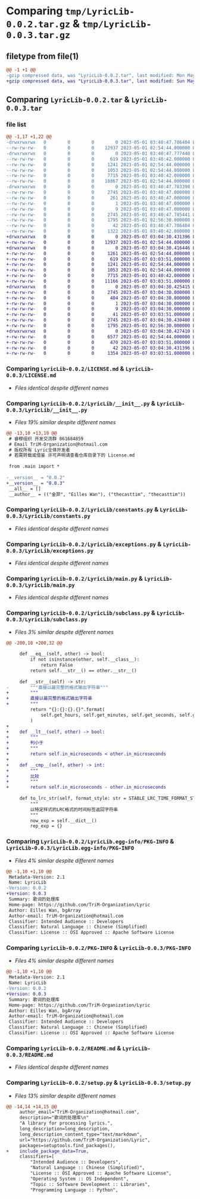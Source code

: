 # Comparing `tmp/LyricLib-0.0.2.tar.gz` & `tmp/LyricLib-0.0.3.tar.gz`

## filetype from file(1)

```diff
@@ -1 +1 @@
-gzip compressed data, was "LyricLib-0.0.2.tar", last modified: Mon May  1 03:40:47 2023, max compression
+gzip compressed data, was "LyricLib-0.0.3.tar", last modified: Sun May  7 03:04:30 2023, max compression
```

## Comparing `LyricLib-0.0.2.tar` & `LyricLib-0.0.3.tar`

### file list

```diff
@@ -1,17 +1,22 @@
-drwxrwxrwx   0        0        0        0 2023-05-01 03:40:47.786404 LyricLib-0.0.2/
--rw-rw-rw-   0        0        0    12937 2023-05-01 02:54:44.000000 LyricLib-0.0.2/LICENSE.md
-drwxrwxrwx   0        0        0        0 2023-05-01 03:40:47.777440 LyricLib-0.0.2/LyricLib/
--rw-rw-rw-   0        0        0      619 2023-05-01 03:40:42.000000 LyricLib-0.0.2/LyricLib/__init__.py
--rw-rw-rw-   0        0        0     1241 2023-05-01 02:54:44.000000 LyricLib-0.0.2/LyricLib/constants.py
--rw-rw-rw-   0        0        0     1053 2023-05-01 02:54:44.000000 LyricLib-0.0.2/LyricLib/exceptions.py
--rw-rw-rw-   0        0        0     7715 2023-05-01 03:40:42.000000 LyricLib-0.0.2/LyricLib/main.py
--rw-rw-rw-   0        0        0    10867 2023-05-01 02:54:44.000000 LyricLib-0.0.2/LyricLib/subclass.py
-drwxrwxrwx   0        0        0        0 2023-05-01 03:40:47.783398 LyricLib-0.0.2/LyricLib.egg-info/
--rw-rw-rw-   0        0        0     2745 2023-05-01 03:40:47.000000 LyricLib-0.0.2/LyricLib.egg-info/PKG-INFO
--rw-rw-rw-   0        0        0      261 2023-05-01 03:40:47.000000 LyricLib-0.0.2/LyricLib.egg-info/SOURCES.txt
--rw-rw-rw-   0        0        0        1 2023-05-01 03:40:47.000000 LyricLib-0.0.2/LyricLib.egg-info/dependency_links.txt
--rw-rw-rw-   0        0        0        9 2023-05-01 03:40:47.000000 LyricLib-0.0.2/LyricLib.egg-info/top_level.txt
--rw-rw-rw-   0        0        0     2745 2023-05-01 03:40:47.785441 LyricLib-0.0.2/PKG-INFO
--rw-rw-rw-   0        0        0     1795 2023-05-01 02:56:30.000000 LyricLib-0.0.2/README.md
--rw-rw-rw-   0        0        0       42 2023-05-01 03:40:47.786404 LyricLib-0.0.2/setup.cfg
--rw-rw-rw-   0        0        0     1322 2023-05-01 03:40:42.000000 LyricLib-0.0.2/setup.py
+drwxrwxrwx   0        0        0        0 2023-05-07 03:04:30.431396 LyricLib-0.0.3/
+-rw-rw-rw-   0        0        0    12937 2023-05-01 02:54:44.000000 LyricLib-0.0.3/LICENSE.md
+drwxrwxrwx   0        0        0        0 2023-05-07 03:04:30.416446 LyricLib-0.0.3/LyricLib/
+-rw-rw-rw-   0        0        0     1261 2023-05-01 02:54:44.000000 LyricLib-0.0.3/LyricLib/LICENSE(lrc-parser).md
+-rw-rw-rw-   0        0        0      619 2023-05-07 03:03:51.000000 LyricLib-0.0.3/LyricLib/__init__.py
+-rw-rw-rw-   0        0        0     1241 2023-05-01 02:54:44.000000 LyricLib-0.0.3/LyricLib/constants.py
+-rw-rw-rw-   0        0        0     1053 2023-05-01 02:54:44.000000 LyricLib-0.0.3/LyricLib/exceptions.py
+-rw-rw-rw-   0        0        0     7715 2023-05-01 03:40:42.000000 LyricLib-0.0.3/LyricLib/main.py
+-rw-rw-rw-   0        0        0    11166 2023-05-07 03:03:51.000000 LyricLib-0.0.3/LyricLib/subclass.py
+drwxrwxrwx   0        0        0        0 2023-05-07 03:04:30.425415 LyricLib-0.0.3/LyricLib.egg-info/
+-rw-rw-rw-   0        0        0     2745 2023-05-07 03:04:30.000000 LyricLib-0.0.3/LyricLib.egg-info/PKG-INFO
+-rw-rw-rw-   0        0        0      404 2023-05-07 03:04:30.000000 LyricLib-0.0.3/LyricLib.egg-info/SOURCES.txt
+-rw-rw-rw-   0        0        0        1 2023-05-07 03:04:30.000000 LyricLib-0.0.3/LyricLib.egg-info/dependency_links.txt
+-rw-rw-rw-   0        0        0        9 2023-05-07 03:04:30.000000 LyricLib-0.0.3/LyricLib.egg-info/top_level.txt
+-rw-rw-rw-   0        0        0       41 2023-05-07 03:03:51.000000 LyricLib-0.0.3/MANIFEST.in
+-rw-rw-rw-   0        0        0     2745 2023-05-07 03:04:30.430400 LyricLib-0.0.3/PKG-INFO
+-rw-rw-rw-   0        0        0     1795 2023-05-01 02:56:30.000000 LyricLib-0.0.3/README.md
+drwxrwxrwx   0        0        0        0 2023-05-07 03:04:30.427410 LyricLib-0.0.3/docs/
+-rw-rw-rw-   0        0        0     6577 2023-05-01 02:54:44.000000 LyricLib-0.0.3/docs/Lrc文件格式.md
+-rw-rw-rw-   0        0        0      470 2023-05-07 03:03:51.000000 LyricLib-0.0.3/docs/开发日志.TXT
+-rw-rw-rw-   0        0        0       42 2023-05-07 03:04:30.431396 LyricLib-0.0.3/setup.cfg
+-rw-rw-rw-   0        0        0     1354 2023-05-07 03:03:51.000000 LyricLib-0.0.3/setup.py
```

### Comparing `LyricLib-0.0.2/LICENSE.md` & `LyricLib-0.0.3/LICENSE.md`

 * *Files identical despite different names*

### Comparing `LyricLib-0.0.2/LyricLib/__init__.py` & `LyricLib-0.0.3/LyricLib/__init__.py`

 * *Files 19% similar despite different names*

```diff
@@ -13,10 +13,10 @@
 # 睿穆组织 开发交流群 861684859
 # Email TriM-Organization@hotmail.com
 # 版权所有 Lyric全体开发者
 # 若需转载或借鉴 许可声明请查看仓库目录下的 License.md
 
 from .main import *
 
-__version__ = "0.0.2"
+__version__ = "0.0.3"
 __all__ = []
 __author__ = (("金羿", "Eilles Wan"), ("thecasttim", "thecasttim"))
```

### Comparing `LyricLib-0.0.2/LyricLib/constants.py` & `LyricLib-0.0.3/LyricLib/constants.py`

 * *Files identical despite different names*

### Comparing `LyricLib-0.0.2/LyricLib/exceptions.py` & `LyricLib-0.0.3/LyricLib/exceptions.py`

 * *Files identical despite different names*

### Comparing `LyricLib-0.0.2/LyricLib/main.py` & `LyricLib-0.0.3/LyricLib/main.py`

 * *Files identical despite different names*

### Comparing `LyricLib-0.0.2/LyricLib/subclass.py` & `LyricLib-0.0.3/LyricLib/subclass.py`

 * *Files 3% similar despite different names*

```diff
@@ -200,18 +200,32 @@
 
     def __eq__(self, other) -> bool:
         if not isinstance(other, self.__class__):
             return False
         return self.__str__() == other.__str__()
 
     def __str__(self) -> str:
-        """直接以最完整的格式输出字符串"""
+        """
+        直接以最完整的格式输出字符串
+        """
         return "{}:{}:{}.{}".format(
             self.get_hours, self.get_minutes, self.get_seconds, self.get_microseconds
         )
+    
+    def __lt__(self, other) -> bool:
+        """
+        判小于
+        """
+        return self.in_microseconds < other.in_microseconds
+
+    def __cmp__(self, other) -> int:
+        """
+        比较
+        """
+        return self.in_microseconds - other.in_microseconds
 
     def to_lrc_str(self, format_style: str = STABLE_LRC_TIME_FORMAT_STYLE) -> str:
         """
         以特定样式的LRC格式的时间标签返回字符串
         """
         now_exp = self.__dict__()
         rep_exp = {}
```

### Comparing `LyricLib-0.0.2/LyricLib.egg-info/PKG-INFO` & `LyricLib-0.0.3/LyricLib.egg-info/PKG-INFO`

 * *Files 4% similar despite different names*

```diff
@@ -1,10 +1,10 @@
 Metadata-Version: 2.1
 Name: LyricLib
-Version: 0.0.2
+Version: 0.0.3
 Summary: 歌词的处理库
 Home-page: https://github.com/TriM-Organization/Lyric
 Author: Eilles Wan, bgArray
 Author-email: TriM-Organization@hotmail.com
 Classifier: Intended Audience :: Developers
 Classifier: Natural Language :: Chinese (Simplified)
 Classifier: License :: OSI Approved :: Apache Software License
```

### Comparing `LyricLib-0.0.2/PKG-INFO` & `LyricLib-0.0.3/PKG-INFO`

 * *Files 4% similar despite different names*

```diff
@@ -1,10 +1,10 @@
 Metadata-Version: 2.1
 Name: LyricLib
-Version: 0.0.2
+Version: 0.0.3
 Summary: 歌词的处理库
 Home-page: https://github.com/TriM-Organization/Lyric
 Author: Eilles Wan, bgArray
 Author-email: TriM-Organization@hotmail.com
 Classifier: Intended Audience :: Developers
 Classifier: Natural Language :: Chinese (Simplified)
 Classifier: License :: OSI Approved :: Apache Software License
```

### Comparing `LyricLib-0.0.2/README.md` & `LyricLib-0.0.3/README.md`

 * *Files identical despite different names*

### Comparing `LyricLib-0.0.2/setup.py` & `LyricLib-0.0.3/setup.py`

 * *Files 13% similar despite different names*

```diff
@@ -14,14 +14,15 @@
     author_email="TriM-Organization@hotmail.com",
     description="歌词的处理库\n"
     "A library for processing lyrics.",
     long_description=long_description,
     long_description_content_type="text/markdown",
     url="https://github.com/TriM-Organization/Lyric",
     packages=setuptools.find_packages(),
+    include_package_data=True,
     classifiers=[
         "Intended Audience :: Developers",
         "Natural Language :: Chinese (Simplified)",
         "License :: OSI Approved :: Apache Software License",
         "Operating System :: OS Independent",
         "Topic :: Software Development :: Libraries",
         "Programming Language :: Python",
```

